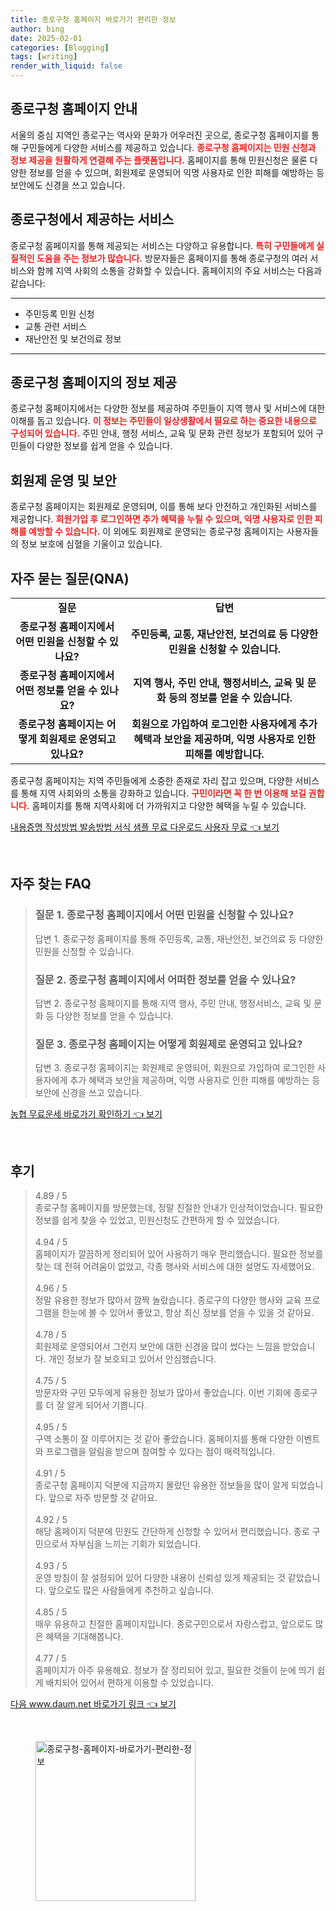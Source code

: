 ```yaml
---
title: 종로구청 홈페이지 바로가기 편리한 정보
author: bing
date: 2025-02-01
categories: [Blogging]
tags: [writing]
render_with_liquid: false
---
```



<h2 id='종로구청 홈페이지 안내'>종로구청 홈페이지 안내</h2>

<p>서울의 중심 지역인 종로구는 역사와 문화가 어우러진 곳으로, 종로구청 홈페이지를 통해 구민들에게 다양한 서비스를 제공하고 있습니다. <b><span style="color: #ee2323;">종로구청 홈페이지는 민원 신청과 정보 제공을 원활하게 연결해 주는 플랫폼입니다.</span></b> 홈페이지를 통해 민원신청은 물론 다양한 정보를 얻을 수 있으며, 회원제로 운영되어 익명 사용자로 인한 피해를 예방하는 등 보안에도 신경을 쓰고 있습니다.</p>

<h2 id='종로구청에서 제공하는 서비스'>종로구청에서 제공하는 서비스</h2>

<p>종로구청 홈페이지를 통해 제공되는 서비스는 다양하고 유용합니다. <b><span style="color: #ee2323;">특히 구민들에게 실질적인 도움을 주는 정보가 많습니다.</span></b> 방문자들은 홈페이지를 통해 종로구청의 여러 서비스와 함께 지역 사회의 소통을 강화할 수 있습니다. 홈페이지의 주요 서비스는 다음과 같습니다:</p>

<hr />

<ul>
    <li>주민등록 민원 신청</li>
    <li>교통 관련 서비스</li>
    <li>재난안전 및 보건의료 정보</li>
</ul>

<hr />

<h2 id='종로구청 홈페이지의 정보 제공'>종로구청 홈페이지의 정보 제공</h2>

<p>종로구청 홈페이지에서는 다양한 정보를 제공하여 주민들이 지역 행사 및 서비스에 대한 이해를 돕고 있습니다. <b><span style="color: #ee2323;">이 정보는 주민들이 일상생활에서 필요로 하는 중요한 내용으로 구성되어 있습니다.</span></b> 주민 안내, 행정 서비스, 교육 및 문화 관련 정보가 포함되어 있어 구민들이 다양한 정보를 쉽게 얻을 수 있습니다.</p>

<h2 id='회원제 운영 및 보안'>회원제 운영 및 보안</h2>

<p>종로구청 홈페이지는 회원제로 운영되며, 이를 통해 보다 안전하고 개인화된 서비스를 제공합니다. <b><span style="color: #ee2323;">회원가입 후 로그인하면 추가 혜택을 누릴 수 있으며, 익명 사용자로 인한 피해를 예방할 수 있습니다.</span></b> 이 외에도 회원제로 운영되는 종로구청 홈페이지는 사용자들의 정보 보호에 심혈을 기울이고 있습니다.</p>

<h2 id='자주 묻는 질문(QNA)'>자주 묻는 질문(QNA)</h2>

<table>
    <tr>
        <td style="text-align: center; height: 17px;"><b>질문</b></td>
        <td style="text-align: center; height: 17px;"><b>답변</b></td>
    </tr>
    <tr>
        <td style="text-align: center; height: 17px;"><b>종로구청 홈페이지에서 어떤 민원을 신청할 수 있나요?</b></td>
        <td style="text-align: center; height: 17px;"><b>주민등록, 교통, 재난안전, 보건의료 등 다양한 민원을 신청할 수 있습니다.</b></td>
    </tr>
    <tr>
        <td style="text-align: center; height: 17px;"><b>종로구청 홈페이지에서 어떤 정보를 얻을 수 있나요?</b></td>
        <td style="text-align: center; height: 17px;"><b>지역 행사, 주민 안내, 행정서비스, 교육 및 문화 등의 정보를 얻을 수 있습니다.</b></td>
    </tr>
    <tr>
        <td style="text-align: center; height: 17px;"><b>종로구청 홈페이지는 어떻게 회원제로 운영되고 있나요?</b></td>
        <td style="text-align: center; height: 17px;"><b>회원으로 가입하여 로그인한 사용자에게 추가 혜택과 보안을 제공하며, 익명 사용자로 인한 피해를 예방합니다.</b></td>
    </tr>
</table>

<p>종로구청 홈페이지는 지역 주민들에게 소중한 존재로 자리 잡고 있으며, 다양한 서비스를 통해 지역 사회와의 소통을 강화하고 있습니다. <b><span style="color: #ee2323;">구민이라면 꼭 한 번 이용해 보길 권합니다.</span></b> 홈페이지를 통해 지역사회에 더 가까워지고 다양한 혜택을 누릴 수 있습니다.</p>


<p><a class="click-button" title="내용증명 작성방법 발송방법 서식 샘플 무료 다운로드 사용자 무료" href="https://afficreate.github.io/posts/%EB%82%B4%EC%9A%A9%EC%A6%9D%EB%AA%85-%EC%9E%91%EC%84%B1%EB%B0%A9%EB%B2%95-%EB%B0%9C%EC%86%A1%EB%B0%A9%EB%B2%95-%EC%84%9C%EC%8B%9D-%EC%83%98%ED%94%8C-%EB%AC%B4%EB%A3%8C-%EB%8B%A4%EC%9A%B4%EB%A1%9C%EB%93%9C-%EC%82%AC%EC%9A%A9%EC%9E%90-%EB%AC%B4%EB%A3%8C/" rel="dofollow">내용증명 작성방법 발송방법 서식 샘플 무료 다운로드 사용자 무료 👈 보기</a></p><br>
<h2 id='자주_찾는_FAQ'>자주 찾는 FAQ</h2>
<div itemscope="" itemtype="https://schema.org/FAQPage"> 
<blockquote> 
<div itemscope="" itemprop="mainEntity" itemtype="https://schema.org/Question"> 
<h3 itemprop="name">질문 1. 종로구청 홈페이지에서 어떤 민원을 신청할 수 있나요?</h3> 
<div itemscope="" itemprop="acceptedAnswer" itemtype="https://schema.org/Answer"> 
<span itemprop="text"> 
<p>답변 1. 종로구청 홈페이지를 통해 주민등록, 교통, 재난안전, 보건의료 등 다양한 민원을 신청할 수 있습니다.</p> 
</span> 
</div> 
</div> 

<div itemscope="" itemprop="mainEntity" itemtype="https://schema.org/Question"> 
<h3 itemprop="name">질문 2. 종로구청 홈페이지에서 어떠한 정보를 얻을 수 있나요?</h3> 
<div itemscope="" itemprop="acceptedAnswer" itemtype="https://schema.org/Answer"> 
<span itemprop="text"> 
<p>답변 2. 종로구청 홈페이지를 통해 지역 행사, 주민 안내, 행정서비스, 교육 및 문화 등 다양한 정보를 얻을 수 있습니다.</p> 
</span> 
</div> 
</div> 

<div itemscope="" itemprop="mainEntity" itemtype="https://schema.org/Question"> 
<h3 itemprop="name">질문 3. 종로구청 홈페이지는 어떻게 회원제로 운영되고 있나요?</h3> 
<div itemscope="" itemprop="acceptedAnswer" itemtype="https://schema.org/Answer"> 
<span itemprop="text"> 
<p>답변 3. 종로구청 홈페이지는 회원제로 운영되어, 회원으로 가입하여 로그인한 사용자에게 추가 혜택과 보안을 제공하며, 익명 사용자로 인한 피해를 예방하는 등 보안에 신경을 쓰고 있습니다.</p> 
</span> 
</div> 
</div> 
</blockquote> 
</div>
<p><a class="click-button" title="농협 무료운세 바로가기 확인하기" href="https://afficreate.github.io/posts/%EB%86%8D%ED%98%91-%EB%AC%B4%EB%A3%8C%EC%9A%B4%EC%84%B8-%EB%B0%94%EB%A1%9C%EA%B0%80%EA%B8%B0-%ED%99%95%EC%9D%B8%ED%95%98%EA%B8%B0/" rel="dofollow">농협 무료운세 바로가기 확인하기 👈 보기</a></p><br>
<h2 id='후기'>후기</h2>
<div itemscope itemtype="https://schema.org/Product">
  <blockquote>
  <div itemprop="review" itemscope itemtype="https://schema.org/Review">
      <div itemprop="reviewRating" itemscope itemtype="https://schema.org/Rating"> <span itemprop="ratingValue">4.89</span> / <span itemprop="bestRating">5</span> </div>
      <span itemprop="reviewBody">종로구청 홈페이지를 방문했는데, 정말 친절한 안내가 인상적이었습니다. 필요한 정보를 쉽게 찾을 수 있었고, 민원신청도 간편하게 할 수 있었습니다.</span>
  </div>
  <br>
  <div itemprop="review" itemscope itemtype="https://schema.org/Review">
      <div itemprop="reviewRating" itemscope itemtype="https://schema.org/Rating"> <span itemprop="ratingValue">4.94</span> / <span itemprop="bestRating">5</span> </div>
      <span itemprop="reviewBody">홈페이지가 깔끔하게 정리되어 있어 사용하기 매우 편리했습니다. 필요한 정보를 찾는 데 전혀 어려움이 없었고, 각종 행사와 서비스에 대한 설명도 자세했어요.</span>
  </div>
  <br>
  <div itemprop="review" itemscope itemtype="https://schema.org/Review">
      <div itemprop="reviewRating" itemscope itemtype="https://schema.org/Rating"> <span itemprop="ratingValue">4.96</span> / <span itemprop="bestRating">5</span> </div>
      <span itemprop="reviewBody">정말 유용한 정보가 많아서 깜짝 놀랐습니다. 종로구의 다양한 행사와 교육 프로그램을 한눈에 볼 수 있어서 좋았고, 항상 최신 정보를 얻을 수 있을 것 같아요.</span>
  </div>
  <br>
  <div itemprop="review" itemscope itemtype="https://schema.org/Review">
      <div itemprop="reviewRating" itemscope itemtype="https://schema.org/Rating"> <span itemprop="ratingValue">4.78</span> / <span itemprop="bestRating">5</span> </div>
      <span itemprop="reviewBody">회원제로 운영되어서 그런지 보안에 대한 신경을 많이 썼다는 느낌을 받았습니다. 개인 정보가 잘 보호되고 있어서 안심했습니다.</span>
  </div>
  <br>
  <div itemprop="review" itemscope itemtype="https://schema.org/Review">
      <div itemprop="reviewRating" itemscope itemtype="https://schema.org/Rating"> <span itemprop="ratingValue">4.75</span> / <span itemprop="bestRating">5</span> </div>
      <span itemprop="reviewBody">방문자와 구민 모두에게 유용한 정보가 많아서 좋았습니다. 이번 기회에 종로구를 더 잘 알게 되어서 기쁩니다.</span>
  </div>
  <br>
  <div itemprop="review" itemscope itemtype="https://schema.org/Review">
      <div itemprop="reviewRating" itemscope itemtype="https://schema.org/Rating"> <span itemprop="ratingValue">4.95</span> / <span itemprop="bestRating">5</span> </div>
      <span itemprop="reviewBody">구역 소통이 잘 이루어지는 것 같아 좋았습니다. 홈페이지를 통해 다양한 이벤트와 프로그램을 알림을 받으며 참여할 수 있다는 점이 매력적입니다.</span>
  </div>
  <br>
  <div itemprop="review" itemscope itemtype="https://schema.org/Review">
      <div itemprop="reviewRating" itemscope itemtype="https://schema.org/Rating"> <span itemprop="ratingValue">4.91</span> / <span itemprop="bestRating">5</span> </div>
      <span itemprop="reviewBody">종로구청 홈페이지 덕분에 지금까지 몰랐던 유용한 정보들을 많이 알게 되었습니다. 앞으로 자주 방문할 것 같아요.</span>
  </div>
  <br>
  <div itemprop="review" itemscope itemtype="https://schema.org/Review">
      <div itemprop="reviewRating" itemscope itemtype="https://schema.org/Rating"> <span itemprop="ratingValue">4.92</span> / <span itemprop="bestRating">5</span> </div>
      <span itemprop="reviewBody">해당 홈페이지 덕분에 민원도 간단하게 신청할 수 있어서 편리했습니다. 종로 구민으로서 자부심을 느끼는 기회가 되었습니다.</span>
  </div>
  <br>
  <div itemprop="review" itemscope itemtype="https://schema.org/Review">
      <div itemprop="reviewRating" itemscope itemtype="https://schema.org/Rating"> <span itemprop="ratingValue">4.93</span> / <span itemprop="bestRating">5</span> </div>
      <span itemprop="reviewBody">운영 방침이 잘 설정되어 있어 다양한 내용이 신뢰성 있게 제공되는 것 같았습니다. 앞으로도 많은 사람들에게 추천하고 싶습니다.</span>
  </div>
  <br>
  <div itemprop="review" itemscope itemtype="https://schema.org/Review">
      <div itemprop="reviewRating" itemscope itemtype="https://schema.org/Rating"> <span itemprop="ratingValue">4.85</span> / <span itemprop="bestRating">5</span> </div>
      <span itemprop="reviewBody">매우 유용하고 친절한 홈페이지입니다. 종로구민으로서 자랑스럽고, 앞으로도 많은 혜택을 기대해봅니다.</span>
  </div>
  <br>
  <div itemprop="review" itemscope itemtype="https://schema.org/Review">
      <div itemprop="reviewRating" itemscope itemtype="https://schema.org/Rating"> <span itemprop="ratingValue">4.77</span> / <span itemprop="bestRating">5</span> </div>
      <span itemprop="reviewBody">홈페이지가 아주 유용해요. 정보가 잘 정리되어 있고, 필요한 것들이 눈에 띄기 쉽게 배치되어 있어서 편하게 이용할 수 있었습니다.</span>
  </div>
  </blockquote>
</div>
<p><a class="click-button" title="다음 www.daum.net 바로가기 링크" href="https://afficreate.github.io/posts/%EB%8B%A4%EC%9D%8C-www.daum.net-%EB%B0%94%EB%A1%9C%EA%B0%80%EA%B8%B0-%EB%A7%81%ED%81%AC/" rel="dofollow">다음 www.daum.net 바로가기 링크 👈 보기</a></p><br>
<figure class="image"><img src="https://afficreate.github.io/assets/img/thumbnail/종로구청-홈페이지-바로가기-편리한-정보.webp" alt="종로구청-홈페이지-바로가기-편리한-정보" width="256" height="256"></figure>